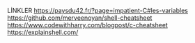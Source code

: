 LİNKLER
https://paysdu42.fr/?page=impatient-C#les-variables
https://github.com/merveenoyan/shell-cheatsheet
https://www.codewithharry.com/blogpost/c-cheatsheet
https://explainshell.com/

